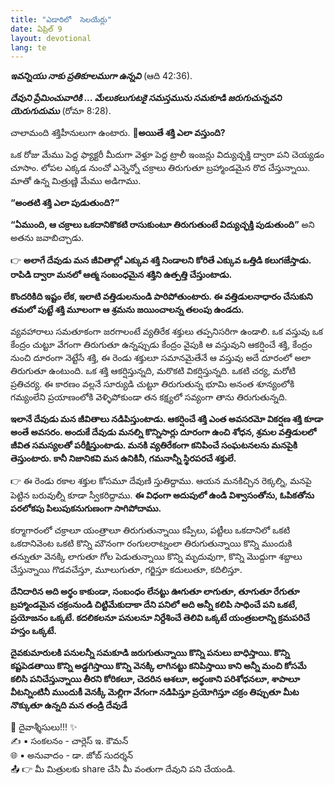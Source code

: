 ```yaml
---
title: "ఎడారిలో  సెలయేర్లు"
date: ఏప్రిల్ 9
layout: devotional
lang: te
---
```


***ఇవన్నియు నాకు ప్రతికూలముగా ఉన్నవి*** (ఆది 42:36). 

***దేవుని ప్రేమించువారికి ... మేలుకలుగుటకై సమస్తమును సమకూడి జరుగుచున్నవని యెరుగుదుము*** (రోమా 8:28). 

చాలామంది శక్తిహీనులుగా ఉంటారు. 
**📖అయితే శక్తి ఎలా వస్తుంది?**

 ఒక రోజు మేము పెద్ద ఫ్యాక్టరీ మీదుగా వెళ్తూ పెద్ద ట్రాలీ ఇంజన్లు విద్యుచ్ఛక్తి ద్వారా పని చెయ్యడం చూసాం. లోపల ఎక్కడ నుంచో ఎన్నెన్నో  చక్రాలు తిరుగుతూ బ్రహ్మాండమైన రొద చేస్తున్నాయి. మాతో ఉన్న మిత్రుణ్ణి మేము అడిగాము.

**“అంతటి శక్తి ఎలా పుడుతుంది?”**

**“ఏముంది, ఆ చక్రాలు ఒకదానికొకటి రాసుకుంటూ తిరుగుతుంటే విద్యుచ్ఛక్తి పుడుతుంది”** అని అతను జవాబిచ్చాడు.

👉 **అలాగే దేవుడు మన జీవితాల్లో ఎక్కువ శక్తి నిండాలని కోరితే ఎక్కువ ఒత్తిడి కలుగజేస్తాడు. రాపిడి ద్వారా మనలో ఆత్మ సంబంధమైన శక్తిని ఉత్పత్తి చేస్తుంటాడు.**

 **కొందరికిది ఇష్టం లేక, ఇలాటి వత్తిడులనుండి పారిపోతుంటారు. ఈ వత్తిడులనాధారం చేసుకుని తమలో పుట్టే శక్తి మూలంగా ఆ శ్రమను జయించాలన్న తలంపు ఉండదు.**

వ్యవహారాలు సమతూకంగా జరగాలంటే వ్యతిరేక శక్తులు తప్పనిసరిగా ఉండాలి. ఒక వస్తువు ఒక కేంద్రం చుట్టూ వేగంగా తిరుగుతూ ఉన్నప్పుడు కేంద్రం వైపుకి ఆ వస్తువుని ఆకర్షించే శక్తి, కేంద్రం నుంచి దూరంగా నెట్టేసే శక్తి, ఈ రెండు శక్తులూ సమానమైతేనే ఆ వస్తువు అదే దూరంలో అలా తిరుగుతూ ఉంటుంది. ఒక శక్తి ఆకర్షిస్తున్నది, మరొకటి వికర్షిస్తున్నది. ఒకటి చర్య, మరోటి ప్రతిచర్య. ఈ కారణం వల్లనే సూర్యుడి చుట్టూ తిరుగుతున్న భూమి అనంత శూన్యంలోకి గమ్యంలేని ప్రయాణంలోకి వెళ్ళిపోకుండా తన కక్ష్యలో సవ్యంగా తాను తిరుగుతున్నది.

**ఇలానే దేవుడు మన జీవితాలు నడిపిస్తుంటాడు. ఆకర్షించే శక్తి ఎంత అవసరమో వికర్షణ శక్తి కూడా అంతే అవసరం. అందుకే దేవుడు మనల్ని కొన్నిసార్లు దూరంగా ఉంచి శోధన, శ్రమల వత్తిడులలో జీవిత సమస్యలతో పరీక్షిస్తుంటాడు. మనకి వ్యతిరేకంగా కనిపించే సంఘటనలను మనపైకి తెస్తుంటారు. కానీ నిజానికవి మన ఉనికినీ, గమనాన్నీ స్థిరపరచే శక్తులే.**

👉 ఈ రెండు రకాల శక్తుల కోసమూ దేవుణి స్తుతిద్దాము. ఆయన మనకిచ్చిన రెక్కల్ని, మనపై పెట్టిన బరువుల్నీ కూడా స్వీకరిద్దాము. 
**ఈ విధంగా అదుపులో ఉండి విశ్వాసంతోను, ఓపికతోను పరలోకపు పిలుపుకనుగుణంగా సాగిపోదాము.**

కర్మాగారంలో చక్రాలూ యంత్రాలూ తిరుగుతున్నాయి కప్పీలు, పట్టీలు ఒకదానిలో ఒకటి ఒకదానివెంట ఒకటి కొన్ని మౌనంగా రంగులరాట్నంలా తిరుగుతున్నాయి కొన్ని ముందుకి తన్నుతూ వెనక్కి లాగుతూ గోల పెడుతున్నాయి కొన్ని మృదువుగా, కొన్ని మొద్దుగా శబ్దాలు చేస్తున్నాయి గొడవచేస్తూ, మూలుగుతూ, గర్జిస్తూ కదులుతూ, కదిలిస్తూ.

**దేనిదారిన అది అర్థం కాకుండా, సంబంధం లేనట్టు ఊగుతూ లాగుతూ, తూగుతూ రేగుతూ బ్రహ్మాండమైన చక్రంనుండి చిట్టిమేకుదాకా దేని పనిలో అది అన్నీ కలిపి సాధించే పని ఒకటే, ప్రయోజనం ఒక్కటే. కదలికలనూ పనులనూ నిర్దేశించే తెలివి ఒక్కటే యంత్రబలాన్ని క్రమపరిచే హస్తం ఒక్కటే.**

**దైవకుమారులకి పనులన్నీ సమకూడి జరుగుతున్నాయి కొన్ని పనులు బాధిస్తాయి. కొన్ని కష్టపెడతాయి కొన్ని అడ్డగిస్తాయి కొన్ని వెనక్కి లాగినట్టు కనిపిస్తాయి కాని అన్నీ మంచి కోసమే కలిసి పనిచేస్తున్నాయి తీరని కోరికలూ, చెదరిన ఆశలూ, అర్థంకాని పరిశోధనలూ, శాపాలూ వీటన్నింటినీ ముందుకీ వెనక్కీ మెల్లిగా వేగంగా నడిపిస్తూ ప్రయోగిస్తూ చక్రం తిప్పుతూ మీట నొక్కుతూ ఉన్నది మన తండ్రి దేవుడే**


<div class="blessing">🙏 <span class="bless-text">దైవాశ్శీసులు!!!</span> ✨</div>

<div class="credit">✍️ <span class="credit-text">▪ సంకలనం - చార్లెస్ ఇ. కౌమన్</span></div>
<div class="credit">🌐 <span class="credit-text">▪ అనువాదం - డా. జోబ్ సుదర్శన్</span></div>


<div class="share">📤 👉 <span class="share-text">మీ మిత్రులకు share చేసి మీ వంతుగా దేవుని పని చేయండి.</span></div>
